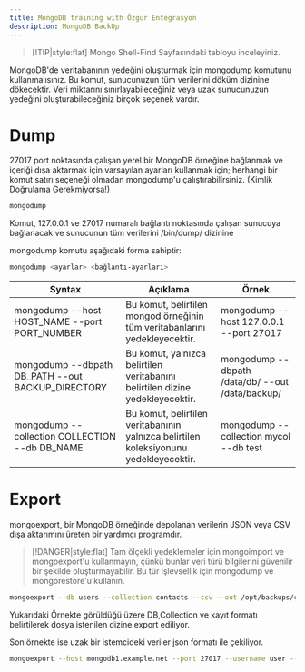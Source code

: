 ```yaml
---
title: MongoDB training with Özgür Entegrasyon
description: MongoDB BackUp
---
```


> [!TIP|style:flat]
> Mongo Shell-Find Sayfasındaki tabloyu inceleyiniz.


MongoDB'de veritabanının yedeğini oluşturmak için mongodump komutunu kullanmalısınız. 
Bu komut, sunucunuzun tüm verilerini döküm dizinine dökecektir.
Veri miktarını sınırlayabileceğiniz veya uzak sunucunuzun yedeğini oluşturabileceğiniz birçok seçenek vardır.


# Dump

27017 port noktasında çalışan yerel bir MongoDB örneğine bağlanmak ve içeriği dışa aktarmak için varsayılan ayarları kullanmak için;
herhangi bir komut satırı seçeneği olmadan mongodump'u çalıştırabilirsiniz. (Kimlik Doğrulama Gerekmiyorsa!)

```sh
mongodump
```

Komut, 127.0.0.1 ve 27017 numaralı bağlantı noktasında çalışan sunucuya bağlanacak ve sunucunun tüm verilerini /bin/dump/ dizinine 

mongodump komutu aşağıdaki forma sahiptir:

```sh
mongodump <ayarlar> <bağlantı-ayarları>
```

| Syntax      | Açıklama    | Örnek |
| ----------- | ----------- | ----- |
| mongodump --host HOST_NAME --port PORT_NUMBER  |   Bu komut, belirtilen mongod örneğinin tüm veritabanlarını yedekleyecektir.          | mongodump --host 127.0.0.1 --port 27017      |
| mongodump --dbpath DB_PATH --out BACKUP_DIRECTORY         |    Bu komut, yalnızca belirtilen veritabanını belirtilen dizine yedekleyecektir.         |   mongodump --dbpath /data/db/ --out /data/backup/    |
| mongodump --collection COLLECTION --db DB_NAME         |     Bu komut, belirtilen veritabanının yalnızca belirtilen koleksiyonunu yedekleyecektir.        |   mongodump --collection mycol --db test    |

# Export

mongoexport, bir MongoDB örneğinde depolanan verilerin JSON veya CSV dışa aktarımını üreten bir yardımcı programdır.

> [!DANGER|style:flat]
> Tam ölçekli yedeklemeler için mongoimport ve mongoexport'u kullanmayın, çünkü bunlar veri türü bilgilerini güvenilir bir şekilde oluşturmayabilir. Bu tür işlevsellik için mongodump ve mongorestore'u kullanın.


```sh
mongoexport --db users --collection contacts --csv --out /opt/backups/contacts.csv
```

Yukarıdaki Örnekte görüldüğü üzere DB,Collection  ve kayıt formatı belirtilerek dosya istenilen dizine export ediliyor.

Son örnekte ise uzak bir istemcideki veriler json formatı ile çekiliyor.

```sh
mongoexport --host mongodb1.example.net --port 27017 --username user --password pass --collection contacts --db marketing --out mdb1-examplenet.json
```